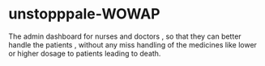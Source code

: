 # unstopppale-WOWAP

The admin dashboard for nurses and doctors , so that they can better handle the patients , without any miss handling of the medicines like lower or higher dosage to patients leading to death.